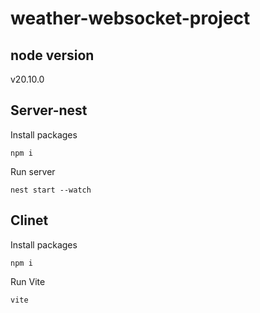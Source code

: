 # weather-websocket-project

## node version
v20.10.0

## Server-nest

Install packages

``` = bash
npm i
```

Run server

``` = bash
nest start --watch
```

## Clinet

Install packages

``` = bash
npm i
```

Run Vite

``` = bash
vite
```

